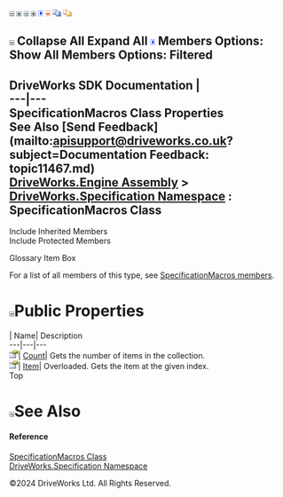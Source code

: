 ![](dotnetimages/collapse.gif) ![](dotnetimages/expand.gif) ![](dotnetimages/collapse.gif) ![](dotnetimages/expand.gif) ![](dotnetimages/drpdown.gif) ![](dotnetimages/drpdown_orange.gif) ![](dotnetimages/copycode.gif) ![](dotnetimages/copycodeHighlight.gif)

![](dotnetimages/collapse.gif) Collapse All Expand All ![](dotnetimages/drpdown.gif) Members Options: Show All  Members Options: Filtered   
---  
DriveWorks SDK Documentation  |   
---|---  
SpecificationMacros Class Properties   
See Also [Send Feedback](mailto:apisupport@driveworks.co.uk?subject=Documentation Feedback: topic11467.md)  
[DriveWorks.Engine Assembly](topic2156.md) > [DriveWorks.Specification Namespace](topic10764.md) : SpecificationMacros Class  
---  
  
Include Inherited Members    
Include Protected Members    


Glossary Item Box

For a list of all members of this type, see [SpecificationMacros members](topic11468.md).

# ![](dotnetimages/collapse.gif)Public Properties

| Name| Description  
---|---|---  
![Public Property](dotnetimages/publicProperty.gif)| [Count](topic11482.md)| Gets the number of items in the collection.   
![Public Property](dotnetimages/publicProperty.gif)| [Item](topic11483.md)| Overloaded. Gets the item at the given index.   
Top

# ![](dotnetimages/collapse.gif)See Also

#### Reference

[SpecificationMacros Class](topic11467.md)   
[DriveWorks.Specification Namespace](topic10764.md)

©2024 DriveWorks Ltd. All Rights Reserved.
